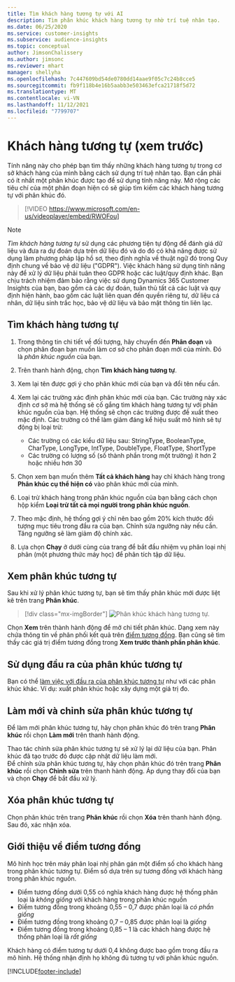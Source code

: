 ```yaml
---
title: Tìm khách hàng tương tự với AI
description: Tìm phân khúc khách hàng tương tự nhờ trí tuệ nhân tạo.
ms.date: 06/25/2020
ms.service: customer-insights
ms.subservice: audience-insights
ms.topic: conceptual
author: JimsonChalissery
ms.author: jimsonc
ms.reviewer: mhart
manager: shellyha
ms.openlocfilehash: 7c447609bd54de0780dd14aae9f05c7c24b8cce5
ms.sourcegitcommit: fb9f118b4e16b5aabb3e503463efca21718f5d72
ms.translationtype: MT
ms.contentlocale: vi-VN
ms.lasthandoff: 11/12/2021
ms.locfileid: "7799707"
---
```

# <a name="similar-customers-preview"></a>Khách hàng tương tự (xem trước)

Tính năng này cho phép bạn tìm thấy những khách hàng tương tự trong cơ sở khách hàng của mình bằng cách sử dụng trí tuệ nhân tạo. Bạn cần phải có ít nhất một phân khúc được tạo để sử dụng tính năng này. Mở rộng các tiêu chí của một phân đoạn hiện có sẽ giúp tìm kiếm các khách hàng tương tự với phân khúc đó.

> [!VIDEO https://www.microsoft.com/en-us/videoplayer/embed/RWOFou]

> [!NOTE]
> *Tìm khách hàng tương tự* sử dụng các phương tiện tự động để đánh giá dữ liệu và đưa ra dự đoán dựa trên dữ liệu đó và do đó có khả năng được sử dụng làm phương pháp lập hồ sơ, theo định nghĩa về thuật ngữ đó trong Quy định chung về bảo vệ dữ liệu ("GDPR"). Việc khách hàng sử dụng tính năng này để xử lý dữ liệu phải tuân theo GDPR hoặc các luật/quy định khác. Bạn chịu trách nhiệm đảm bảo rằng việc sử dụng Dynamics 365 Customer Insights của bạn, bao gồm cả các dự đoán, tuân thủ tất cả các luật và quy định hiện hành, bao gồm các luật liên quan đến quyền riêng tư, dữ liệu cá nhân, dữ liệu sinh trắc học, bảo vệ dữ liệu và bảo mật thông tin liên lạc.

## <a name="finding-similar-customers"></a>Tìm khách hàng tương tự

1. Trong thông tin chi tiết về đối tượng, hãy chuyển đến **Phân đoạn** và chọn phân đoạn bạn muốn làm cơ sở cho phân đoạn mới của mình. Đó là *phân khúc nguồn* của bạn.

1. Trên thanh hành động, chọn **Tìm khách hàng tương tự**.

1. Xem lại tên được gợi ý cho phân khúc mới của bạn và đổi tên nếu cần.

1. Xem lại các trường xác định phân khúc mới của bạn. Các trường này xác định cơ sở mà hệ thống sẽ cố gắng tìm khách hàng tương tự với phân khúc nguồn của bạn. Hệ thống sẽ chọn các trường được đề xuất theo mặc định.
  Các trường có thể làm giảm đáng kể hiệu suất mô hình sẽ tự động bị loại trừ:
  
   - Các trường có các kiểu dữ liệu sau: StringType, BooleanType, CharType, LongType, IntType, DoubleType, FloatType, ShortType
   - Các trường có lượng số (số thành phần trong một trường) ít hơn 2 hoặc nhiều hơn 30

1. Chọn xem bạn muốn thêm **Tất cả khách hàng** hay chỉ khách hàng trong **Phân khúc cụ thể hiện có** vào phân khúc mới của mình.

1. Loại trừ khách hàng trong phân khúc nguồn của bạn bằng cách chọn hộp kiểm **Loại trừ tất cả mọi người trong phân khúc nguồn**.

1. Theo mặc định, hệ thống gợi ý chỉ nên bao gồm 20% kích thước đối tượng mục tiêu trong đầu ra của bạn. Chỉnh sửa ngưỡng này nếu cần. Tăng ngưỡng sẽ làm giảm độ chính xác.

1. Lựa chọn **Chạy** ở dưới cùng của trang để bắt đầu nhiệm vụ phân loại nhị phân (một phương thức máy học) để phân tích tập dữ liệu.

## <a name="view-the-similar-segment"></a>Xem phân khúc tương tự

Sau khi xử lý phân khúc tương tự, bạn sẽ tìm thấy phân khúc mới được liệt kê trên trang **Phân khúc**.

> [!div class="mx-imgBorder"]
> ![Phân khúc khách hàng tương tự.](media/expanded-segment.png "Phân khúc khách hàng tương tự")

Chọn **Xem** trên thành hành động để mở chi tiết phân khúc. Dạng xem này chứa thông tin về phân phối kết quả trên [điểm tương đồng](#about-similarity-scores). Bạn cũng sẽ tìm thấy các giá trị điểm tương đồng trong **Xem trước thành phần phân khúc**.

## <a name="use-the-output-of-a-similar-segment"></a>Sử dụng đầu ra của phân khúc tương tự

Bạn có thể [làm việc với đầu ra của phân khúc tương tự](segments.md) như với các phân khúc khác. Ví dụ: xuất phân khúc hoặc xây dựng một giá trị đo.

## <a name="refresh-and-edit-a-similar-segment"></a>Làm mới và chỉnh sửa phân khúc tương tự

Để làm mới phân khúc tương tự, hãy chọn phân khúc đó trên trang **Phân khúc** rồi chọn **Làm mới** trên thanh hành động.

Thao tác chỉnh sửa phân khúc tương tự sẽ xử lý lại dữ liệu của bạn. Phân khúc đã tạo trước đó được cập nhật dữ liệu làm mới.    
Để chỉnh sửa phân khúc tương tự, hãy chọn phân khúc đó trên trang **Phân khúc** rồi chọn **Chỉnh sửa** trên thanh hành động. Áp dụng thay đổi của bạn và chọn **Chạy** để bắt đầu xử lý.

## <a name="delete-a-similar-segment"></a>Xóa phân khúc tương tự

Chọn phân khúc trên trang **Phân khúc** rồi chọn **Xóa** trên thanh hành động. Sau đó, xác nhận xóa.

## <a name="about-similarity-scores"></a>Giới thiệu về điểm tương đồng

Mô hình học trên máy phân loại nhị phân gán một điểm số cho khách hàng trong phân khúc tương tự. Điểm số dựa trên sự tương đồng với khách hàng trong phân khúc nguồn.

- Điểm tương đồng dưới 0,55 có nghĩa khách hàng được hệ thống phân loại là *không giống* với khách hàng trong phân khúc nguồn
- Điểm tương đồng trong khoảng 0,55 – 0,7 được phân loại là *có phần giống*
- Điểm tương đồng trong khoảng 0,7 – 0,85 được phân loại là *giống*
- Điểm tương đồng trong khoảng 0,85 – 1 là các khách hàng được hệ thống phân loại là *rất giống*

Khách hàng có điểm tương tự dưới 0,4 không được bao gồm trong đầu ra mô hình. Hệ thống nhận định họ không đủ tương tự với phân khúc nguồn.


[!INCLUDE[footer-include](../includes/footer-banner.md)]
